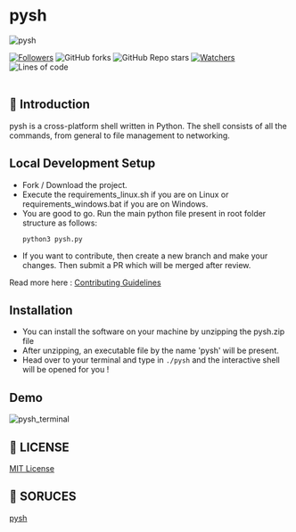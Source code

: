 # pysh

![pysh](https://raw.githubusercontent.com/smv1999/pysh/main/assets/pysh.png?token=AKHIZQNOKDX3DBIRQYVD4P3BZIHQQ)

 [![Followers](https://img.shields.io/github/followers/smv1999?style=for-the-badge)](https://github.com/smv1999?tab=followers)
 ![GitHub forks](https://img.shields.io/github/forks/smv1999/pysh?style=for-the-badge)
 ![GitHub Repo stars](https://img.shields.io/github/stars/smv1999/pysh?style=for-the-badge)
 [![Watchers](https://img.shields.io/github/watchers/smv1999/pysh?style=for-the-badge)](https://github.com/smv1999/pysh/watchers)
 ![Lines of code](https://img.shields.io/tokei/lines/github/smv1999/pysh?style=for-the-badge)
 <br><br>
 
## 📌 Introduction

pysh is a cross-platform shell written in Python. The shell consists of all the commands, from general to file management to networking. 


## Local Development Setup

* Fork / Download the project.
* Execute the requirements_linux.sh if you are on Linux or requirements_windows.bat if you are on Windows.
* You are good to go. Run the main python file present in root folder structure as follows:
  ```
  python3 pysh.py
  ```
* If you want to contribute, then create a new branch and make your changes. Then submit a PR which will be merged after review.

Read more here : [Contributing Guidelines](https://github.com/smv1999/pysh/blob/main/CONTRIBUTING.md)

## Installation

* You can install the software on your machine by unzipping the pysh.zip file
* After unzipping, an executable file by the name 'pysh' will be present. 
* Head over to your terminal and type in ```./pysh``` and the interactive shell will be opened for you !

## Demo

![pysh_terminal](https://raw.githubusercontent.com/smv1999/pysh/main/assets/pysh_terminal.gif)



## 📃 LICENSE 
[MIT License](https://github.com/smv1999/pysh/blob/main/LICENSE)


## 📃 SORUCES
[pysh](https://github.com/jiacai2050/pysh)
